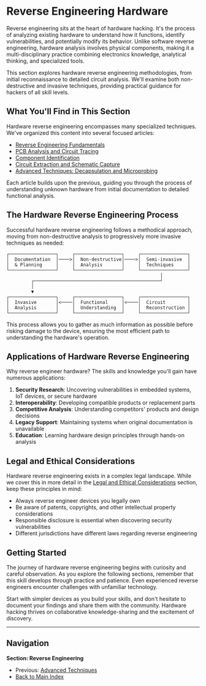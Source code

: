 # Reverse Engineering Hardware

Reverse engineering sits at the heart of hardware hacking. It's the process of analyzing existing hardware to understand how it functions, identify vulnerabilities, and potentially modify its behavior. Unlike software reverse engineering, hardware analysis involves physical components, making it a multi-disciplinary practice combining electronics knowledge, analytical thinking, and specialized tools.

This section explores hardware reverse engineering methodologies, from initial reconnaissance to detailed circuit analysis. We'll examine both non-destructive and invasive techniques, providing practical guidance for hackers of all skill levels.

## What You'll Find in This Section

Hardware reverse engineering encompasses many specialized techniques. We've organized this content into several focused articles:

- [Reverse Engineering Fundamentals](./01-re-fundamentals.md)
- [PCB Analysis and Circuit Tracing](./02-pcb-analysis.md)
- [Component Identification](./03-component-id.md)
- [Circuit Extraction and Schematic Capture](./04-circuit-extraction.md)
- [Advanced Techniques: Decapsulation and Microprobing](./05-advanced-techniques.md)

Each article builds upon the previous, guiding you through the process of understanding unknown hardware from initial documentation to detailed functional analysis.

## The Hardware Reverse Engineering Process

Successful hardware reverse engineering follows a methodical approach, moving from non-destructive analysis to progressively more invasive techniques as needed:

```
┌─────────────────┐     ┌─────────────────┐     ┌─────────────────┐
│  Documentation  │────>│  Non-destructive│────>│  Semi-invasive  │
│  & Planning     │     │  Analysis       │     │  Techniques     │
└─────────────────┘     └─────────────────┘     └─────────────────┘
                                                        │
         ┌──────────────────────────────────────────────┘
         │
         ▼
┌─────────────────┐     ┌─────────────────┐     ┌─────────────────┐
│  Invasive       │<────│  Functional     │<────│  Circuit        │
│  Analysis       │     │  Understanding  │     │  Reconstruction │
└─────────────────┘     └─────────────────┘     └─────────────────┘
```

This process allows you to gather as much information as possible before risking damage to the device, ensuring the most efficient path to understanding the hardware's operation.

## Applications of Hardware Reverse Engineering

Why reverse engineer hardware? The skills and knowledge you'll gain have numerous applications:

1. **Security Research**: Uncovering vulnerabilities in embedded systems, IoT devices, or secure hardware
2. **Interoperability**: Developing compatible products or replacement parts
3. **Competitive Analysis**: Understanding competitors' products and design decisions
4. **Legacy Support**: Maintaining systems when original documentation is unavailable
5. **Education**: Learning hardware design principles through hands-on analysis

## Legal and Ethical Considerations

Hardware reverse engineering exists in a complex legal landscape. While we cover this in more detail in the [Legal and Ethical Considerations](./15-legal-ethical.md) section, keep these principles in mind:

- Always reverse engineer devices you legally own
- Be aware of patents, copyrights, and other intellectual property considerations
- Responsible disclosure is essential when discovering security vulnerabilities
- Different jurisdictions have different laws regarding reverse engineering

## Getting Started

The journey of hardware reverse engineering begins with curiosity and careful observation. As you explore the following sections, remember that this skill develops through practice and patience. Even experienced reverse engineers encounter challenges with unfamiliar technology.

Start with simpler devices as you build your skills, and don't hesitate to document your findings and share them with the community. Hardware hacking thrives on collaborative knowledge-sharing and the excitement of discovery.


---

## Navigation

**Section: Reverse Engineering**

* Previous: [Advanced Techniques](05-advanced-techniques.md)
* [Back to Main Index](../../README.md)
